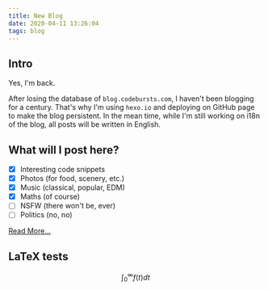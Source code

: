 ```yaml
---
title: New Blog
date: 2020-04-11 13:26:04
tags: blog
---
```


## Intro

Yes, I'm back.

After losing the database of `blog.codebursts.com`, I haven't been blogging for a century. That's why I'm using `hexo.io` and deploying on GitHub page to make the blog persistent.
In the mean time, while I'm still working on i18n of the blog, all posts will be written in English.

## What will I post here?
- [x] Interesting code snippets
- [x] Photos (for food, scenery, etc.)
- [x] Music (classical, popular, EDM)
- [x] Maths (of course)
- [ ] NSFW (there won't be, ever)
- [ ] Politics (no, no)

[Read More...](2020/04/11/new-blog)
<!--more-->

## LaTeX tests
$$\int_0^\infty f(t)dt$$
